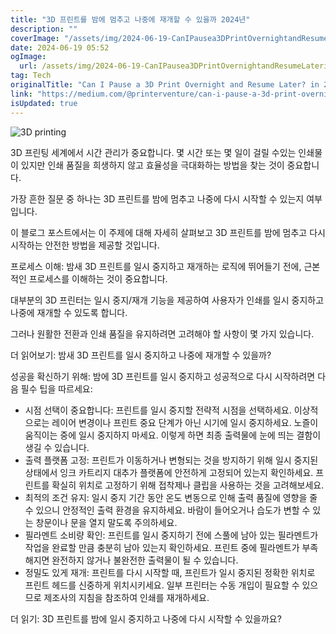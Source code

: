 ```yaml
---
title: "3D 프린트를 밤에 멈추고 나중에 재개할 수 있을까 2024년"
description: ""
coverImage: "/assets/img/2024-06-19-CanIPausea3DPrintOvernightandResumeLaterin2024_0.png"
date: 2024-06-19 05:52
ogImage: 
  url: /assets/img/2024-06-19-CanIPausea3DPrintOvernightandResumeLaterin2024_0.png
tag: Tech
originalTitle: "Can I Pause a 3D Print Overnight and Resume Later? in 2024"
link: "https://medium.com/@printerventure/can-i-pause-a-3d-print-overnight-and-resume-later-in-2024-0cfd7bdc7e96"
isUpdated: true
---
```







![3D printing](/assets/img/2024-06-19-CanIPausea3DPrintOvernightandResumeLaterin2024_0.png)

3D 프린팅 세계에서 시간 관리가 중요합니다. 몇 시간 또는 몇 일이 걸릴 수있는 인쇄물이 있지만 인쇄 품질을 희생하지 않고 효율성을 극대화하는 방법을 찾는 것이 중요합니다.

가장 흔한 질문 중 하나는 3D 프린트를 밤에 멈추고 나중에 다시 시작할 수 있는지 여부입니다.

이 블로그 포스트에서는 이 주제에 대해 자세히 살펴보고 3D 프린트를 밤에 멈추고 다시 시작하는 안전한 방법을 제공할 것입니다.


<div class="content-ad"></div>

프로세스 이해: 밤새 3D 프린트를 일시 중지하고 재개하는 로직에 뛰어들기 전에, 근본적인 프로세스를 이해하는 것이 중요합니다.

대부분의 3D 프린터는 일시 중지/재개 기능을 제공하여 사용자가 인쇄를 일시 중지하고 나중에 재개할 수 있도록 합니다.

그러나 원활한 전환과 인쇄 품질을 유지하려면 고려해야 할 사항이 몇 가지 있습니다.

더 읽어보기: 밤새 3D 프린트를 일시 중지하고 나중에 재개할 수 있을까?

<div class="content-ad"></div>

성공을 확신하기 위해: 밤에 3D 프린트를 일시 중지하고 성공적으로 다시 시작하려면 다음 필수 팁을 따르세요:

- 시점 선택이 중요합니다: 프린트를 일시 중지할 전략적 시점을 선택하세요. 이상적으로는 레이어 변경이나 프린트 중요 단계가 아닌 시기에 일시 중지하세요. 노즐이 움직이는 중에 일시 중지하지 마세요. 이렇게 하면 최종 출력물에 눈에 띄는 결함이 생길 수 있습니다.
- 출력 플랫폼 고정: 프린트가 이동하거나 변형되는 것을 방지하기 위해 일시 중지된 상태에서 잉크 카트리지 대추가 플랫폼에 안전하게 고정되어 있는지 확인하세요. 프린트를 확실히 위치로 고정하기 위해 접착제나 클립을 사용하는 것을 고려해보세요.
- 최적의 조건 유지: 일시 중지 기간 동안 온도 변동으로 인해 출력 품질에 영향을 줄 수 있으니 안정적인 출력 환경을 유지하세요. 바람이 들어오거나 습도가 변할 수 있는 창문이나 문을 열지 말도록 주의하세요.
- 필라멘트 소비량 확인: 프린트를 일시 중지하기 전에 스풀에 남아 있는 필라멘트가 작업을 완료할 만큼 충분히 남아 있는지 확인하세요. 프린트 중에 필라멘트가 부족해지면 완전하지 않거나 불완전한 출력물이 될 수 있습니다.
- 정밀도 있게 재개: 프린트를 다시 시작할 때, 프린트가 일시 중지된 정확한 위치로 프린트 헤드를 신중하게 위치시키세요. 일부 프린터는 수동 개입이 필요할 수 있으므로 제조사의 지침을 참조하여 인쇄를 재개하세요.

더 읽기: 3D 프린트를 밤에 일시 중지하고 나중에 다시 시작할 수 있을까요?
